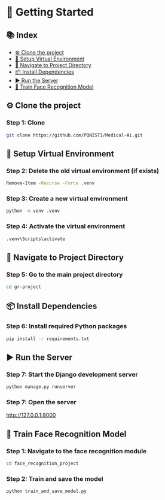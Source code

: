 # 🚀 Getting Started

## 📚 Index

- [⚙️ Clone the project](#-colne-the-project)
- [🔧 Setup Virtual Environment](#-setup-virtual-environment)
- [📂 Navigate to Project Directory](#-navigate-to-project-directory)
- [📦 Install Dependencies](#-install-dependencies)
- [▶️ Run the Server](#️-run-the-server)
- [🧠 Train Face Recognition Model](#-train-face-recognition-model)


## ⚙️ Clone the project
### Step 1: Clone
```bash
git clone https://github.com/PQNIST1/Medical-Ai.git
```

## 🔧 Setup Virtual Environment
### Step 2: Delete the old virtual environment (if exists)
```bash
Remove-Item -Recurse -Force .venv
```

### Step 3: Create a new virtual environment
```bash
python -m venv .venv
```

### Step 4: Activate the virtual environment
```bash
.venv\Scripts\activate
```

## 📂 Navigate to Project Directory
### Step 5: Go to the main project directory
```bash
cd gr-project
```

## 📦 Install Dependencies
### Step 6: Install required Python packages
```bash
pip install -r requirements.txt
```

## ▶️ Run the Server
### Step 7: Start the Django development server
```bash
python manage.py runserver
```
### Step 7: Open the server
http://127.0.0.1:8000

## 🧠 Train Face Recognition Model
### Step 1: Navigate to the face recognition module
```bash
cd face_recognition_project
```

### Step 2: Train and save the model
```bash
python train_and_save_model.py
```

